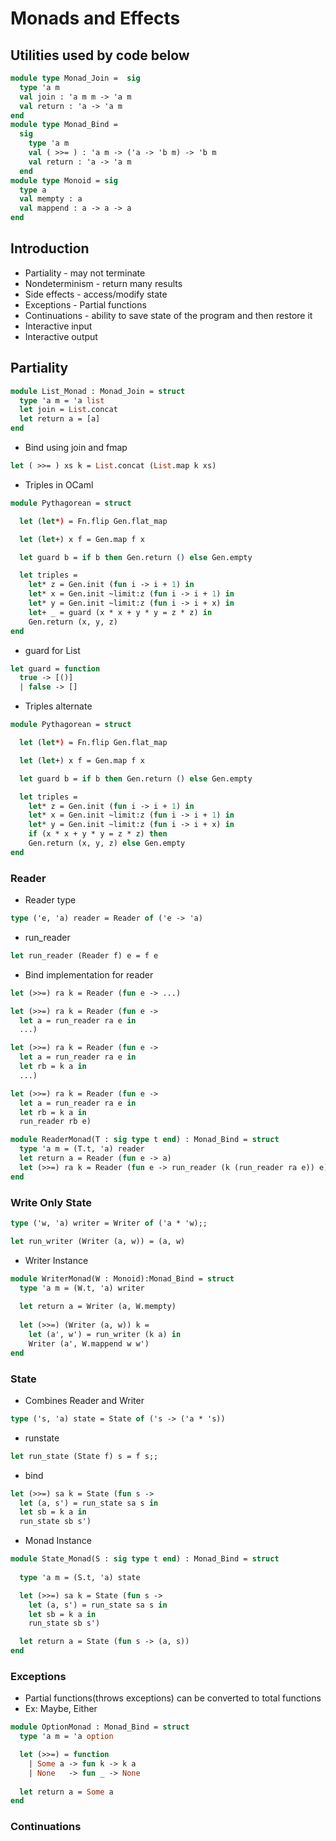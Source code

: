 # Monads and Effects
## Utilities used by code below
```ocaml
module type Monad_Join =  sig
  type 'a m
  val join : 'a m m -> 'a m
  val return : 'a -> 'a m
end
module type Monad_Bind =
  sig
    type 'a m
    val ( >>= ) : 'a m -> ('a -> 'b m) -> 'b m
    val return : 'a -> 'a m
  end
module type Monoid = sig
  type a
  val mempty : a
  val mappend : a -> a -> a
end  
```
## Introduction
- Partiality - may not terminate
- Nondeterminism - return many results
- Side effects - access/modify state
- Exceptions - Partial functions
- Continuations - ability to save state of the program and then restore it
- Interactive input
- Interactive output
## Partiality
```ocaml
module List_Monad : Monad_Join = struct
  type 'a m = 'a list
  let join = List.concat
  let return a = [a]
end
```
- Bind using join and fmap
```ocaml
let ( >>= ) xs k = List.concat (List.map k xs)
```
- Triples in OCaml
```ocaml
module Pythagorean = struct

  let (let*) = Fn.flip Gen.flat_map

  let (let+) x f = Gen.map f x

  let guard b = if b then Gen.return () else Gen.empty

  let triples = 
    let* z = Gen.init (fun i -> i + 1) in
    let* x = Gen.init ~limit:z (fun i -> i + 1) in
    let* y = Gen.init ~limit:z (fun i -> i + x) in
    let+ _ = guard (x * x + y * y = z * z) in
    Gen.return (x, y, z)
end
```
- guard for List
```ocaml
let guard = function
  true -> [()]
  | false -> []
```
- Triples alternate
```ocaml
module Pythagorean = struct

  let (let*) = Fn.flip Gen.flat_map

  let (let+) x f = Gen.map f x

  let guard b = if b then Gen.return () else Gen.empty

  let triples = 
    let* z = Gen.init (fun i -> i + 1) in
    let* x = Gen.init ~limit:z (fun i -> i + 1) in
    let* y = Gen.init ~limit:z (fun i -> i + x) in
    if (x * x + y * y = z * z) then
    Gen.return (x, y, z) else Gen.empty
end
```
### Reader
- Reader type
```ocaml
type ('e, 'a) reader = Reader of ('e -> 'a)
```
- run_reader
```ocaml
let run_reader (Reader f) e = f e
```
- Bind implementation for reader
```OCaml
let (>>=) ra k = Reader (fun e -> ...)
```
```OCaml
let (>>=) ra k = Reader (fun e -> 
  let a = run_reader ra e in
  ...)
```
```OCaml
let (>>=) ra k = Reader (fun e ->
  let a = run_reader ra e in
  let rb = k a in
  ...)
```
```ocaml
let (>>=) ra k = Reader (fun e ->
  let a = run_reader ra e in
  let rb = k a in
  run_reader rb e)
```
```ocaml
module ReaderMonad(T : sig type t end) : Monad_Bind = struct
  type 'a m = (T.t, 'a) reader
  let return a = Reader (fun e -> a)
  let (>>=) ra k = Reader (fun e -> run_reader (k (run_reader ra e)) e)
end
```
### Write Only State
```ocaml
type ('w, 'a) writer = Writer of ('a * 'w);;
```
```ocaml
let run_writer (Writer (a, w)) = (a, w)
```
- Writer Instance
```ocaml
module WriterMonad(W : Monoid):Monad_Bind = struct
  type 'a m = (W.t, 'a) writer
  
  let return a = Writer (a, W.mempty)
  
  let (>>=) (Writer (a, w)) k = 
    let (a', w') = run_writer (k a) in
    Writer (a', W.mappend w w')
end
```
### State
- Combines Reader and Writer
```ocaml
type ('s, 'a) state = State of ('s -> ('a * 's))
```
- runstate
```ocaml
let run_state (State f) s = f s;;
```
- bind
```ocaml
let (>>=) sa k = State (fun s -> 
  let (a, s') = run_state sa s in
  let sb = k a in
  run_state sb s')
```
- Monad Instance
```ocaml
module State_Monad(S : sig type t end) : Monad_Bind = struct
  
  type 'a m = (S.t, 'a) state

  let (>>=) sa k = State (fun s -> 
    let (a, s') = run_state sa s in
    let sb = k a in
    run_state sb s')

  let return a = State (fun s -> (a, s))
end
```
### Exceptions
- Partial functions(throws exceptions) can be converted to total functions
- Ex: Maybe, Either
```ocaml
module OptionMonad : Monad_Bind = struct
  type 'a m = 'a option

  let (>>=) = function
    | Some a -> fun k -> k a
    | None   -> fun _ -> None
 
  let return a = Some a
end
```
### Continuations
